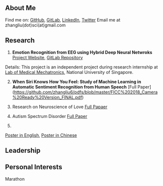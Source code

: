 ## About Me

Find me on: [GitHub](https://github.com/zhangliu6), [GitLab](https://gitlab.com/Liu6), [LinkedIn](https://www.linkedin.com/in/liu-zhang-384a85132/), [Twitter](https://twitter.com/ireallyloveELL)
Email me at zhangliu(dot)sci(at)gmail.com

## Research

1. **Emotion Recognition from EEG using Hybrid Deep Neural Netwroks**
[Project Website](https://sites.google.com/view/liu-zhang/home), [GitLab Repository](https://gitlab.com/mobarakol.islam/Zhang_Liu.git)

Details: This project is an independent project during research internship at [Lab of Medical Mechatronics](http://bioeng.nus.edu.sg/mm/), National University of Singapore. 

2. **When Siri Knows How You Feel: Study of Machine Learning in Automatic Sentiment Recognition from Human Speech**
[Full Paper] (https://github.com/zhangliu6/pdfs/blob/master/FICC%202018_Camera%20Ready%20Version_FINAL.pdf)

3. Research on Neuroscience of Love
[Full Papaer]()

4. Autism Spectrum Disorder
[Full Paper]()

5. 
[Poster in English](), [Poster in Chinese]()

## Leadership

## Personal Interests
Marathon
